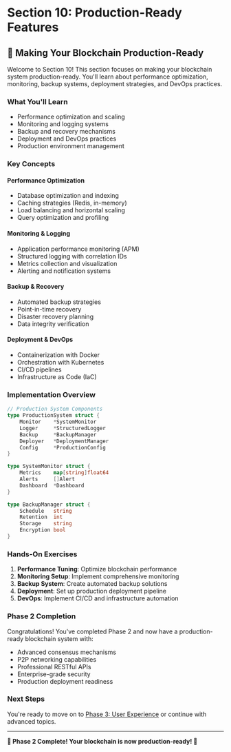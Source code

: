 # Section 10: Production-Ready Features

## 🚀 Making Your Blockchain Production-Ready

Welcome to Section 10! This section focuses on making your blockchain system production-ready. You'll learn about performance optimization, monitoring, backup systems, deployment strategies, and DevOps practices.

### **What You'll Learn**

- Performance optimization and scaling
- Monitoring and logging systems
- Backup and recovery mechanisms
- Deployment and DevOps practices
- Production environment management

### **Key Concepts**

#### **Performance Optimization**
- Database optimization and indexing
- Caching strategies (Redis, in-memory)
- Load balancing and horizontal scaling
- Query optimization and profiling

#### **Monitoring & Logging**
- Application performance monitoring (APM)
- Structured logging with correlation IDs
- Metrics collection and visualization
- Alerting and notification systems

#### **Backup & Recovery**
- Automated backup strategies
- Point-in-time recovery
- Disaster recovery planning
- Data integrity verification

#### **Deployment & DevOps**
- Containerization with Docker
- Orchestration with Kubernetes
- CI/CD pipelines
- Infrastructure as Code (IaC)

### **Implementation Overview**

```go
// Production System Components
type ProductionSystem struct {
    Monitor    *SystemMonitor
    Logger     *StructuredLogger
    Backup     *BackupManager
    Deployer   *DeploymentManager
    Config     *ProductionConfig
}

type SystemMonitor struct {
    Metrics    map[string]float64
    Alerts     []Alert
    Dashboard  *Dashboard
}

type BackupManager struct {
    Schedule   string
    Retention  int
    Storage    string
    Encryption bool
}
```

### **Hands-On Exercises**

1. **Performance Tuning**: Optimize blockchain performance
2. **Monitoring Setup**: Implement comprehensive monitoring
3. **Backup System**: Create automated backup solutions
4. **Deployment**: Set up production deployment pipeline
5. **DevOps**: Implement CI/CD and infrastructure automation

### **Phase 2 Completion**

Congratulations! You've completed Phase 2 and now have a production-ready blockchain system with:
- Advanced consensus mechanisms
- P2P networking capabilities
- Professional RESTful APIs
- Enterprise-grade security
- Production deployment readiness

### **Next Steps**

You're ready to move on to [Phase 3: User Experience](../../phase3/README.md) or continue with advanced topics.

---

**🎉 Phase 2 Complete! Your blockchain is now production-ready! 🚀**
